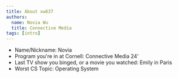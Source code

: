 ```yaml
---
title: About xw637
authors:
  name: Novia Wu
  title: Connective Media
tags: [intro]
---
```


- Name/Nickname: Novia
- Program you're in at Cornell: Connective Media 24'
- Last TV show you binged, or a movie you watched: Emily in Paris
- Worst CS Topic: Operating System
